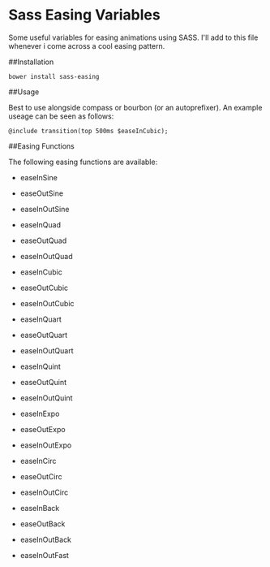 Sass Easing Variables
===========

Some useful variables for easing animations using SASS. 
I'll add to this file whenever i come across a cool easing pattern.

##Installation

`bower install sass-easing`

##Usage

Best to use alongside compass or bourbon (or an autoprefixer). An example useage can be seen as follows:

`@include transition(top 500ms $easeInCubic);`

##Easing Functions

The following easing functions are available:

- easeInSine
- easeOutSine
- easeInOutSine

- easeInQuad
- easeOutQuad
- easeInOutQuad

- easeInCubic
- easeOutCubic
- easeInOutCubic

- easeInQuart
- easeOutQuart
- easeInOutQuart

- easeInQuint
- easeOutQuint
- easeInOutQuint

- easeInExpo
- easeOutExpo
- easeInOutExpo

- easeInCirc
- easeOutCirc
- easeInOutCirc

- easeInBack
- easeOutBack
- easeInOutBack

- easeInOutFast